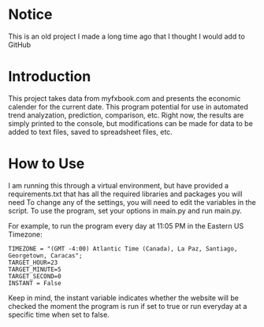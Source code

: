 # Notice
This is an old project I made a long time ago that I thought I would add to GitHub

# Introduction
This project takes data from myfxbook.com and presents the economic calender for the current date.
This program potential for use in automated trend analyzation, prediction, comparison, etc.
Right now, the results are simply printed to the console, but modifications can be made for data to be added to text files, saved to spreadsheet files, etc.

# How to Use
I am running this through a virtual environment, but have provided a requirements.txt that has all the required libraries and packages you will need
To change any of the settings, you will need to edit the variables in the script.
To use the program, set your options in main.py and run main.py. 

For example, to run the program every day at 11:05 PM in the Eastern US Timezone:

```
TIMEZONE = "(GMT -4:00) Atlantic Time (Canada), La Paz, Santiago, Georgetown, Caracas";
TARGET_HOUR=23
TARGET_MINUTE=5
TARGET_SECOND=0
INSTANT = False
```

Keep in mind, the instant variable indicates whether the website will be checked the moment the program is run if set to true or run everyday at a specific time when set to false.
